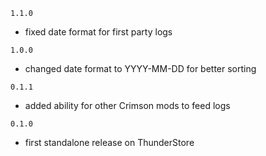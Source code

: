 `1.1.0`
- fixed date format for first party logs

`1.0.0`
- changed date format to YYYY-MM-DD for better sorting

`0.1.1`
- added ability for other Crimson mods to feed logs

`0.1.0`
- first standalone release on ThunderStore